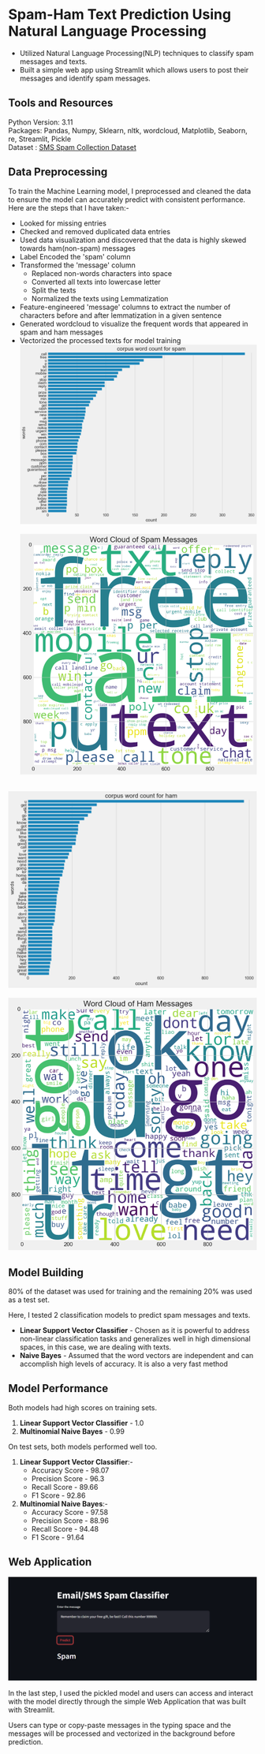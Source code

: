 
# Spam-Ham Text Prediction Using Natural Language Processing
- Utilized Natural Language Processing(NLP) techniques to classify spam messages and texts.
- Built a simple web app using Streamlit which allows users to post their messages and identify spam messages.


## Tools and Resources
Python Version: 3.11\
Packages: Pandas, Numpy, Sklearn, nltk, wordcloud, Matplotlib, Seaborn, re, Streamlit, Pickle\
Dataset : [SMS Spam Collection Dataset](https://www.kaggle.com/datasets/uciml/sms-spam-collection-dataset)

## Data Preprocessing
To train the Machine Learning model, I preprocessed and cleaned the data to ensure the model can accurately predict with consistent performance. Here are the steps that I have taken:-

- Looked for missing entries
- Checked and removed duplicated data entries 
- Used data visualization and discovered that the data is highly skewed towards ham(non-spam) messages
- Label Encoded the 'spam' column
- Transformed the 'message' column
  - Replaced non-words characters into space
  - Converted all texts into lowercase letter
  - Split the texts
  - Normalized the texts using Lemmatization
- Feature-engineered 'message' columns to extract the number of characters before and after lemmatization in a given sentence  
- Generated wordcloud to visualize the frequent words that appeared in spam and ham messages
- Vectorized the processed texts for model training
 
 ![Spam Corpus](https://github.com/BryanNGYH/Spam-Ham-Detection/blob/master/images/spam_corpus.png?raw=true)
 
 ![Word Cloud of Spam Messages](https://github.com/BryanNGYH/Spam-Ham-Detection/blob/master/images/spam_wordcloud.png?raw=true)

 ![Ham Corpus](https://github.com/BryanNGYH/Spam-Ham-Detection/blob/master/images/ham_corpus.png?raw=true)
 
 ![Word Cloud of Ham Messages](https://github.com/BryanNGYH/Spam-Ham-Detection/blob/master/images/ham_wordcloud.png?raw=true)


## Model Building
80% of the dataset was used for training and the remaining 20% was used as a test set.

Here, I tested 2 classification models to predict spam messages and texts.

- **Linear Support Vector Classifier** - Chosen as it is powerful to address non-linear classification tasks and generalizes well in high dimensional spaces, in this case, we are dealing with texts.
- **Naive Bayes** - Assumed that the word vectors are independent and can accomplish high levels of accuracy. It is also a very fast method


## Model Performance
Both models had high scores on training sets.

1. **Linear Support Vector Classifier** - 1.0
2. **Multinomial Naive Bayes** - 0.99

On test sets, both models performed well too.

1. **Linear Support Vector Classifier**:-
     - Accuracy Score - 98.07
     - Precision Score - 96.3
     - Recall Score - 89.66
     - F1 Score - 92.86
    
2. **Multinomial Naive Bayes**:-
     - Accuracy Score - 97.58
     - Precision Score - 88.96
     - Recall Score - 94.48
     - F1 Score - 91.64

## Web Application
![Web App](https://github.com/BryanNGYH/Spam-Ham-Detection/blob/master/images/Web%20App.png?raw=true)

In the last step, I used the pickled model and users can access and interact with the model directly through the simple Web Application that was built with Streamlit.

Users can type or copy-paste messages in the typing space and the messages will be processed and vectorized in the background before prediction.
